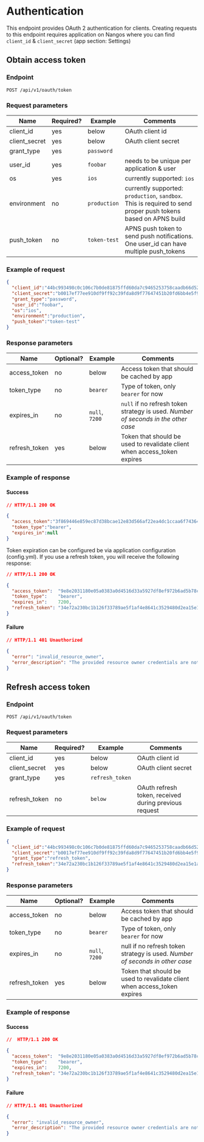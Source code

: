 # Authentication

This endpoint provides OAuth 2 authentication for clients. Creating requests
to this endpoint requires application on Nangos where you can find ```client_id```
& ```client_secret``` (app section: Settings)


## Obtain access token

### Endpoint

```
POST /api/v1/oauth/token
```

### Request parameters

| Name | Required? | Example | Comments |
| ---- | --------- | ------- | -------- |
| client_id     | yes | below | OAuth client id |
| client_secret | yes | below | OAuth client secret |
| grant_type | yes | ```password``` | |
| user_id | yes | ```foobar``` | needs to be unique per application & user |
| os | yes | ```ios``` | currently supported: ```ios``` |
| environment | no | ```production``` | currently supported: ```production```, ```sandbox```. This is required to send proper push tokens based on APNS build |
| push_token | no | ```token-test``` | APNS push token to send push notifications. One user_id can have multiple push_tokens |


### Example of request

```json
{
  "client_id":"44bc993498c0c106c7b0de81875ffd60da7c9465253758caadb66d52aaedd257",
  "client_secret":"b0017ef77ee910df9ff92c39fda8d9f77647451b20fd6bb4e5f9e0c129ce7579",
  "grant_type":"password",
  "user_id":"foobar",
  "os":"ios",
  "environment":"production",
  "push_token":"token-test"
}
```

### Response parameters

| Name | Optional? | Example | Comments |
| ---- | --------- | ------- | -------- |
| access_token | no | below | Access token that should be cached by app |
| token_type | no | ```bearer``` | Type of token, only ```bearer``` for now |
| expires_in | no | ```null```, ```7200``` | ```null``` if no refresh token strategy is used. *Number of seconds in the other case* |
| refresh_token | yes | below | Token that should be used to revalidate client when access_token expires |


### Example of response

#### Success

```json
// HTTP/1.1 200 OK

{
  "access_token":"3f869446e859ec87d38bcae12e83d566af22ea4dc1ccaa6f74364a2f1969ebd8",
  "token_type":"bearer",
  "expires_in":null
}
```

Token expiration can be configured be via application configuration (config.yml).
If you use a refresh token, you will receive the following response:

```json
// HTTP/1.1 200 OK

{
  "access_token":  "9e8e2031180e05a0383a0d4516d33a5927df8ef972b6ad5b78c90e30a279b959",
  "token_type":    "bearer",
  "expires_in":    7200,
  "refresh_token": "34e72a230bc1b126f33789ae5f1af4e8641c3529480d2ea15e1af7b0ae443391",
}
```


#### Failure

```json
// HTTP/1.1 401 Unauthorized

{
  "error": "invalid_resource_owner",
  "error_description": "The provided resource owner credentials are not valid, or resource owner cannot be found"
}
```

## Refresh access token

### Endpoint

```
POST /api/v1/oauth/token
```

### Request parameters

| Name | Required? | Example | Comments |
| ---- | --------- | ------- | -------- |
| client_id     | yes | below | OAuth client id |
| client_secret | yes | below | OAuth client secret |
| grant_type | yes | ```refresh_token``` | |
| refresh_token | no | ```below``` | OAuth refresh token, received during previous request |


### Example of request

```json
{
  "client_id":"44bc993498c0c106c7b0de81875ffd60da7c9465253758caadb66d52aaedd257",
  "client_secret":"b0017ef77ee910df9ff92c39fda8d9f77647451b20fd6bb4e5f9e0c129ce7579",
  "grant_type":"refresh_token",
  "refresh_token":"34e72a230bc1b126f33789ae5f1af4e8641c3529480d2ea15e1af7b0ae443391"
}
```

### Response parameters

| Name | Optional? | Example | Comments |
| ---- | --------- | ------- | -------- |
| access_token | no | below | Access token that should be cached by app |
| token_type | no | ```bearer``` | Type of token, only ```bearer``` for now |
| expires_in | no | ```null```, ```7200``` | null if no refresh token strategy is used. *Number of seconds in other case* |
| refresh_token | yes | below | Token that should be used to revalidate client when access_token expires |


### Example of response

#### Success
```json
//  HTTP/1.1 200 OK

{
  "access_token":  "9e8e2031180e05a0383a0d4516d33a5927df8ef972b6ad5b78c90e30a279b959",
  "token_type":    "bearer",
  "expires_in":    7200,
  "refresh_token": "34e72a230bc1b126f33789ae5f1af4e8641c3529480d2ea15e1af7b0ae443391",
}
```


#### Failure

```json
// HTTP/1.1 401 Unauthorized

{
  "error": "invalid_resource_owner",
  "error_description": "The provided resource owner credentials are not valid, or the resource owner cannot be found"
}
```
